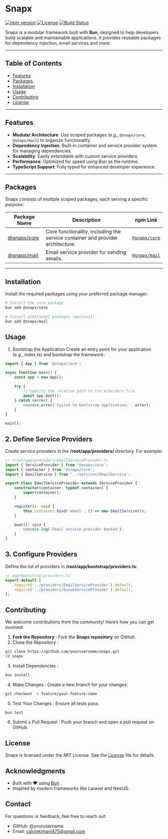 # Snapx

[![npm version](https://img.shields.io/npm/v/@snapx/core)](https://www.npmjs.com/package/@snapx/core)
[![License](https://img.shields.io/npm/l/@snapx/core)](https://github.com/calvin-kimani/snapx/blob/main/LICENSE)
[![Build Status](https://img.shields.io/github/actions/workflow/status/calvin-kimani/snapx/build.yml)](https://github.com/calvin-kimani/snapx/actions)

Snapx is a modular framework built with **Bun**, designed to help developers build scalable and maintainable applications. It provides reusable packages for dependency injection, email services and more.

---

## Table of Contents

- [Features](#features)
- [Packages](#packages)
- [Installation](#installation)
- [Usage](#usage)
- [Contributing](#contributing)
- [License](#license)

---

## Features

- **Modular Architecture**: Use scoped packages (e.g., `@snapx/core`, `@snapx/mail`) to organize functionality.
- **Dependency Injection**: Built-in container and service provider system for managing dependencies.
- **Scalability**: Easily extendable with custom service providers.
- **Performance**: Optimized for speed using Bun as the runtime.
- **TypeScript Support**: Fully typed for enhanced developer experience.

---

## Packages

Snapx consists of multiple scoped packages, each serving a specific purpose:

| Package Name       | Description                                      | npm Link                                   |
|--------------------|--------------------------------------------------|--------------------------------------------|
| [@snapx/core](https://www.npmjs.com/package/@snapx/core) | Core functionality, including the service container and provider architecture. | [`@snapx/core`](https://www.npmjs.com/package/@snapx/core) |
| [@snapx/mail](https://www.npmjs.com/package/@snapx/mail) | Email service provider for sending emails.      | [`@snapx/mail`](https://www.npmjs.com/package/@snapx/mail) |

---

## Installation

Install the required packages using your preferred package manager:

```bash
# Install the core package
bun add @snapx/core

# Install additional packages (optional)
bun add @snapx/mail
```

## Usage
1. Bootstrap the Application
Create an entry point for your application (e.g., index.ts) and bootstrap the framework:

```ts
import { App } from '@snapx/core';

async function main() {
    const app = new App();

    try {
        // Specify the relative path to the providers file
        await app.boot();
    } catch (error) {
        console.error('Failed to bootstrap application:', error);
    }
}

main();
```

## 2. Define Service Providers
Create service providers in the **/root/app/providers/** directory. For example:

```ts
// /root/app/providers/EmailServiceProvider.ts
import { ServiceProvider } from '@snapx/core';
import { container } from '@snapx/core';
import { EmailService } from '../services/EmailService';

export class EmailServiceProvider extends ServiceProvider {
    constructor(container: typeof container) {
        super(container);
    }

    register(): void {
        this.container.bind('email', () => new EmailService());
    }

    boot(): void {
        console.log('Email service provider booted');
    }
}
```

## 3. Configure Providers
Define the list of providers in **/root/app/bootstrap/providers.ts**:

```ts
// app/bootstrap/providers.ts
export default [
    require('../providers/EmailServiceProvider').default,
    require('../providers/QueueServiceProvider').default,
];
```
## Contributing
We welcome contributions from the community! Here’s how you can get involved:

1. **Fork the Repository** : Fork the **Snapx repository** on GitHub.
2. Clone the Repository :
```bash
git clone https://github.com/yourusername/snapx.git
cd snapx
```

3. Install Dependencies :
```bash
bun install
```

4. Make Changes : Create a new branch for your changes:
```bash
git checkout -b feature/your-feature-name
```

5. Test Your Changes : Ensure all tests pass:
```bash
bun test
```

6. Submit a Pull Request : Push your branch and open a pull request on GitHub.

## License
Snapx is licensed under the MIT License. See the [License](#license) file for details.

## Acknowledgments
* Built with ❤️ using [Bun](https://bun.sh/) .
* Inspired by modern frameworks like Laravel and NestJS.

## Contact
For questions or feedback, feel free to reach out:
* GitHub: @yourusername
* Email: calvinkimani475@gmail.com